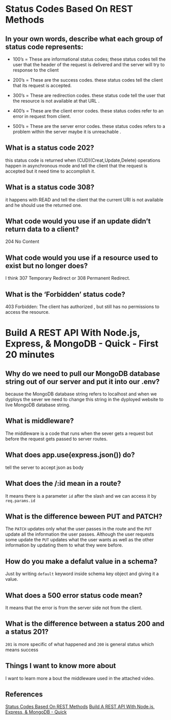 # Status Codes Based On REST Methods
## In your own words, describe what each group of status code represents:
* 100’s = These are informational status codes; these status codes tell the user that the header of the  request is delivered and the server will try to response to the client


* 200’s = These are the success codes. these status codes tell the client that its request is accepted.


* 300’s = These are redirection codes. these status code tell the user that the resource is not available at that URL .


* 400’s =  These are the client error codes. these status codes refer to an error in request from client.



* 500’s = These are the server error codes. these status codes refers to a problem within the server  maybe it is unreachable . 


## What is a status code 202? 
this status code is returned  when (CUD)(Creat,Update,Delete) operations happen in  asynchronous mode and tell the client that the request is accepted but it need time to accomplish it.
## What is a status code 308?
it happens with READ and tell the client that the current URI is not available and he should use the returned one.
## What code would you use if an update didn’t return data to a client?
204 No Content
## What code would you use if a resource used to exist but no longer does?
I think 307 Temporary Redirect or 308 Permanent Redirect.
## What is the ‘Forbidden’ status code?
403 Forbidden: The client has authorized , but still has no permissions to access the resource.


# Build A REST API With Node.js, Express, & MongoDB - Quick - First 20 minutes
## Why do we need to pull our MongoDB database string out of our server and put it into our .env?
because the MongoDB database string refers to localhost and  when we dyploys the sever we need to change this string in the dyployed website to live MongoDB database string.
## What is middleware?
The middleware is a code that runs when the sever gets a request but before the request gets passed to server routes.
## What does app.use(express.json()) do?
tell the server to accept json as body 
## What does the /:id mean in a route?
It means there is a parameter `id` after the slash and we can access it by `req.params.id`
## What is the difference beween PUT and PATCH?
The `PATCH` updates only what the user passes in the route and the `PUT` update all the information the user passes. Although the user requests some update the `PUT` updates what the user wants as well as the other information by updating them to what they were before.
## How do you make a defalut value in a schema?
Just by writing `default` keyword inside schema key object and giving it a value.
## What does a 500 error status code mean?
It means that the error is from the server side not from the client.
## What is the difference between a status 200 and a status 201?
`201` is more specific of what happened and `200` is general status which means success

## Things I want to know more about

I want to learn more a bout the middleware used in the attached video.


## References 

[Status Codes Based On REST Methods](https://www.moesif.com/blog/technical/api-design/Which-HTTP-Status-Code-To-Use-For-Every-CRUD-App/)
[Build A REST API With Node.js, Express, & MongoDB - Quick ](https://www.youtube.com/watch?v=fgTGADljAeg)

